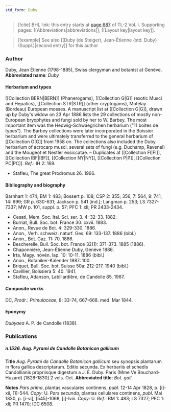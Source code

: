 ```yaml
---
std_form: Duby
---
```


> [!cite] BHL link: this entry starts at [page 687](https://www.biodiversitylibrary.org/page/33120818) of TL-2 Vol. I.
> Supporting pages: [[Abbreviations|abbreviations]], [[Layout key|layout key]].

> [!example] See also [[Duby (de Steiger), Jean-Étienne {std. Duby} (Suppl.)|second entry]] for this author

### Author

Duby, Jean Étienne (1798-1885), Swiss clergyman and botanist at Genève. 
**Abbreviated name**: *Duby*

#### Herbarium and types

[[Collection BERN|BERN]] (Phanerogams), [[Collection G|G]] (exotic Musci and Hepatics), [[Collection STR|STR]] (other cryptogams), Motelay (Bordeau) European mosses. A manuscript list at [[Collection G|G]], drawn up by Duby's widow on 23 Apr 1886 lists the 29 collections of mostly non-European bryophytes and fungi sold by her to W. Barbey. The most important item was the Hedwig-Schwaegrichen herbarium ("11 boites de types"). The Barbey collections were later incorporated in the Boissier herbarium and were ultimately transferred to the general herbarium of [[Collection G|G]] from 1958 on. The collections also included the Duby herbarium of acrocarp musci, several sets of fungi (e.g. Duchamp, Ravenel) and the Mougeot et Nestler exsiccatae. – Duplicates at [[Collection FI|FI]], [[Collection IBF|IBF]], [[Collection NY|NY]], [[Collection P|P]], [[Collection PC|PC]].
*Ref*.: IH 2: 169.
- Stafleu, The great Prodromus 26. 1966.

#### Bibliography and biography

Barnhart 1: 474; BM 1: 483; Bossert p. 108; CSP 2: 355; 356, 7: 564, 9: 741, 14: 699; GR p. 630-631; Jackson p. 541 \[ind.\]; Langman p. 253; LS 7327-7337; MW p. 101, suppl. p. 57; PFC 1: xli; PR 2433-2434.
- Cesati, Mem. Soc. Ital. Sci. ser. 3. 4: 32-33. 1882.
- Burnat, Bull. Soc. bot. France 30: cxvii. 1883.
- Anon., Revue de Bot. 4: 329-330. 1886.
- Anon., Verh. schweiz. naturf. Ges. 69: 133-137. 1886 (bibl.)
- Anon., Bot. Gaz. 11: 70. 1886.
- Bescherelle, Bull. Soc. bot. France 32(1): 371-373. 1885 (1886).
- Chaponnière, Jean-Étienne Duby, Genève 1886.
- Irta, Magy. növén. lap. 10: 10-11. 1886 (bibl.)
- Anon., Botaniker-Kalender 1887: 100.
- Briquet, Bull. Soc. bot. Suisse 50a: 212-217. 1940 (bibl.)
- Cavillier, Boissiera 5: 40. 1941.
- Stafleu, Adanson, Labillardière, de Candolle 85. 1967.

#### Composite works

DC, *Prodr*.: *Primulaceae*, 8: 33-74, 667-668. med. Mar 1844.

#### Eponymy

*Dubyaea* A. P. de Candolle (1838).

### Publications

##### n.1536. Aug. Pyrami de Candolle Botanicon gallicum

**Title**
*Aug. Pyrami de Candolle Botanicon gallicum* seu synopsis plantarum in flora gallica descriptarum. Editio secunda. Ex herbariis et schedis Candollianis propriisque digestum a J. É. Duby. Paris (Mme Ve Bouchard-Huzard) \[1828-1830\] 2 vols. Oct.
**Abbreviated title**: *Bot. gall.*

**Notes**
*Pars prima*, plantas vasculares continens, *publ*. 12-14 Apr 1828, p. \[i\]-xii, \[1\]-544. *Copy*: U.
*Pars secunda*, plantas cellulares continens, *publ*. Mai 1830, p. \[i-vi\], \[545\]-1068, \[i\]-lviii.
*Copy*: U.
*Ref*.: BM 1: 483; LS 7327; PFC 1: xli; PR 1470; IDC 6508.

